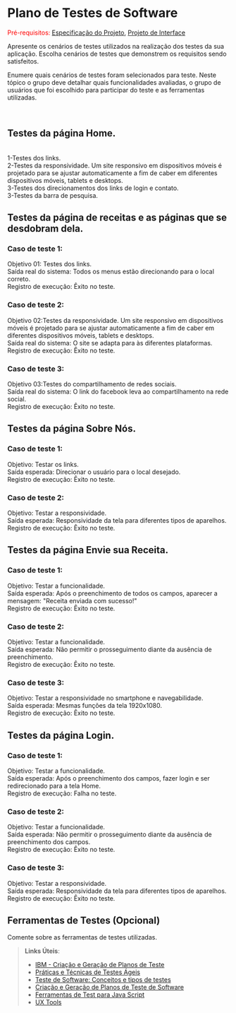 # Plano de Testes de Software

<span style="color:red">Pré-requisitos: <a href="2-Especificação do Projeto.md"> Especificação do Projeto</a></span>, <a href="3-Projeto de Interface.md"> Projeto de Interface</a>

Apresente os cenários de testes utilizados na realização dos testes da sua aplicação. Escolha cenários de testes que demonstrem os requisitos sendo satisfeitos.

Enumere quais cenários de testes foram selecionados para teste. Neste tópico o grupo deve detalhar quais funcionalidades avaliadas, o grupo de usuários que foi escolhido para participar do teste e as ferramentas utilizadas.

<br>
<h2>Testes da página Home. </h2>
<br> 1-Testes dos links.
<br> 2-Testes da responsividade. Um site responsivo em dispositivos móveis é projetado para se ajustar automaticamente a fim de caber em diferentes dispositivos móveis, tablets e desktops.
<br> 3-Testes dos direcionamentos dos links de login e contato.
<br> 3-Testes da barra de pesquisa.


<br>
<h2>Testes da página de receitas e as páginas que se desdobram dela. </h2>
<h3>Caso de teste 1:</h3>  
Objetivo 01: Testes dos links.
<br> Saída real do sistema: Todos os menus estão direcionando para o local correto.
<br> Registro de execução: Êxito no teste.

<h3>Caso de teste 2:</h3>
Objetivo 02:Testes da responsividade. Um site responsivo em dispositivos móveis é projetado para se ajustar automaticamente a fim de caber em diferentes dispositivos móveis, tablets e desktops.
<br> Saída real do sistema: O site se adapta para às diferentes plataformas.
<br> Registro de execução: Êxito no teste.

<h3>Caso de teste 3:</h3>
Objetivo 03:Testes do compartilhamento de redes sociais.
<br> Saída real do sistema: O link do facebook leva ao compartilhamento na rede social.
<br> Registro de execução: Êxito no teste.

<h2>Testes da página Sobre Nós. </h2>
<h3>Caso de teste 1:</h3>
Objetivo: Testar os links.
<br> Saída esperada: Direcionar o usuário para o local desejado.
<br> Registro de execução: Êxito no teste.

<h3>Caso de teste 2:</h3> 
Objetivo: Testar a responsividade.
<br> Saída esperada: Responsividade da tela para diferentes tipos de aparelhos.
<br> Registro de execução: Êxito no teste.

<h2>Testes da página Envie sua Receita. </h2>
<h3>Caso de teste 1:</h3> 
Objetivo: Testar a funcionalidade.<br>
Saída esperada: Após o preenchimento de todos os campos, aparecer a mensagem: "Receita enviada com sucesso!"
<br> Registro de execução: Êxito no teste.

<h3>Caso de teste 2:</h3> 
Objetivo: Testar a funcionalidade. <br>
Saída esperada: Não permitir o prosseguimento diante da ausência de preenchimento.
<br> Registro de execução: Êxito no teste.

<h3>Caso de teste 3:</h3>
Objetivo: Testar a responsividade no smartphone e navegabilidade.<br>
Saída esperada: Mesmas funções da tela 1920x1080.
<br> Registro de execução: Êxito no teste.

<h2>Testes da página Login. </h2>
<h3>Caso de teste 1:</h3> 
Objetivo: Testar a funcionalidade.
<br> Saída esperada: Após o preenchimento dos campos, fazer login e ser redirecionado para a tela Home.
<br> Registro de execução: Falha no teste.

<h3>Caso de teste 2:</h3>
Objetivo: Testar a funcionalidade.
<br> Saída esperada: Não permitir o prosseguimento diante da ausência de preenchimento dos campos.
<br> Registro de execução: Êxito no teste.

<h3>Caso de teste 3:</h3>
Objetivo: Testar a responsividade.
<br> Saída esperada: Responsividade da tela para diferentes tipos de aparelhos.
<br> Registro de execução: Êxito no teste.


## Ferramentas de Testes (Opcional)

Comente sobre as ferramentas de testes utilizadas.
 
> **Links Úteis**:
> - [IBM - Criação e Geração de Planos de Teste](https://www.ibm.com/developerworks/br/local/rational/criacao_geracao_planos_testes_software/index.html)
> - [Práticas e Técnicas de Testes Ágeis](http://assiste.serpro.gov.br/serproagil/Apresenta/slides.pdf)
> -  [Teste de Software: Conceitos e tipos de testes](https://blog.onedaytesting.com.br/teste-de-software/)
> - [Criação e Geração de Planos de Teste de Software](https://www.ibm.com/developerworks/br/local/rational/criacao_geracao_planos_testes_software/index.html)
> - [Ferramentas de Test para Java Script](https://geekflare.com/javascript-unit-testing/)
> - [UX Tools](https://uxdesign.cc/ux-user-research-and-user-testing-tools-2d339d379dc7)
